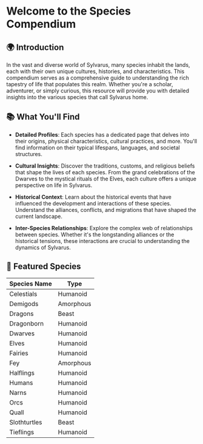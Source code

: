 # Welcome to the Species Compendium

## 🌍 Introduction

In the vast and diverse world of Sylvarus, many species inhabit the lands, each with their own unique cultures, histories, and characteristics. This compendium serves as a comprehensive guide to understanding the rich tapestry of life that populates this realm. Whether you're a scholar, adventurer, or simply curious, this resource will provide you with detailed insights into the various species that call Sylvarus home.

## 📚 What You'll Find

- **Detailed Profiles**: Each species has a dedicated page that delves into their origins, physical characteristics, cultural practices, and more. You'll find information on their typical lifespans, languages, and societal structures.

- **Cultural Insights**: Discover the traditions, customs, and religious beliefs that shape the lives of each species. From the grand celebrations of the Dwarves to the mystical rituals of the Elves, each culture offers a unique perspective on life in Sylvarus.

- **Historical Context**: Learn about the historical events that have influenced the development and interactions of these species. Understand the alliances, conflicts, and migrations that have shaped the current landscape.

- **Inter-Species Relationships**: Explore the complex web of relationships between species. Whether it's the longstanding alliances or the historical tensions, these interactions are crucial to understanding the dynamics of Sylvarus.

## 🌟 Featured Species
| Species Name | Type |
|--------------|------|
| Celestials | Humanoid |
| Demigods | Amorphous |
| Dragons | Beast |
| Dragonborn | Humanoid |
| Dwarves | Humanoid |
| Elves | Humanoid |
| Fairies | Humanoid |
| Fey | Amorphous |
| Halflings | Humanoid |
| Humans | Humanoid |
| Narns | Humanoid |
| Orcs | Humanoid |
| Quall | Humanoid |
| Slothturtles | Beast |
| Tieflings | Humanoid |
